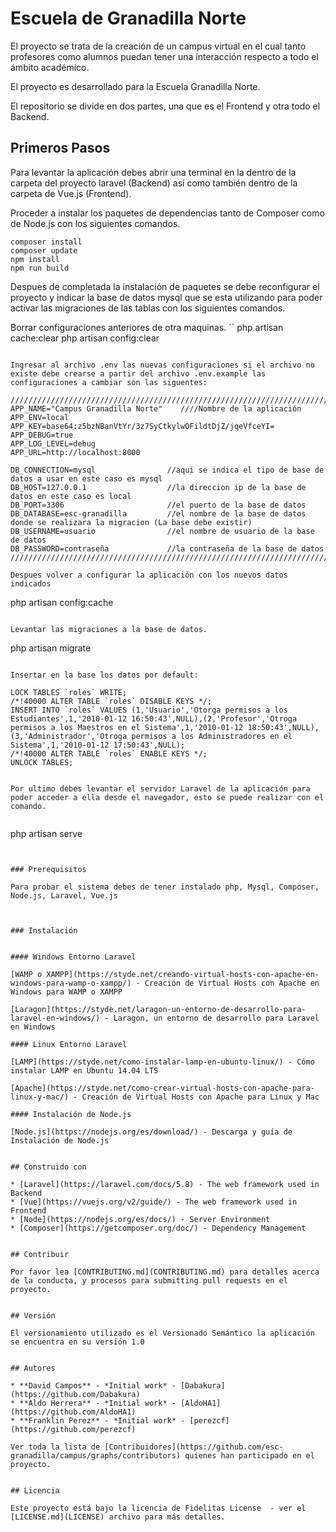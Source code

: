 # Escuela de Granadilla Norte

El proyecto se trata de la creación de un campus virtual en el cual tanto profesores como alumnos puedan tener una interacción respecto a todo el ámbito académico.

El proyecto es desarrollado para la Escuela Granadilla Norte.

El repositorio se divide en dos partes, una que es el Frontend y otra todo el Backend.


## Primeros Pasos

Para levantar la aplicación debes abrir una terminal en la dentro de la carpeta del proyecto laravel (Backend) así como también dentro de la carpeta de Vue.js (Frontend).

Proceder a instalar los paquetes de dependencias tanto de Composer como de Node.js con los siguientes comandos.

```
composer install
composer update
npm install
npm run build
```

Despues de completada la instalación de paquetes se debe reconfigurar el proyecto y indicar la base de datos mysql que se esta utilizando para poder activar las migraciones de las tablas con los siguientes comandos.

Borrar configuraciones anteriores de otra maquinas.
``
php artisan cache:clear 
php artisan config:clear
```

Ingresar al archivo .env las nuevas configuraciones si el archivo no existe debe crearse a partir del archivo .env.example las configuraciones a cambiar son las siguentes:

//////////////////////////////////////////////////////////////////////////////
APP_NAME="Campus Granadilla Norte"    ////Nombre de la aplicación
APP_ENV=local
APP_KEY=base64:z5bzNBanVtYr/3z7SyCtkylwOFildtDjZ/jqeVfceYI=
APP_DEBUG=true
APP_LOG_LEVEL=debug
APP_URL=http://localhost:8000

DB_CONNECTION=mysql                //aqui se indica el tipo de base de datos a usar en este caso es mysql
DB_HOST=127.0.0.1                  //la direccion ip de la base de datos en este caso es local
DB_PORT=3306                       //el puerto de la base de datos
DB_DATABASE=esc-granadilla         //el nombre de la base de datos donde se realizara la migracion (La base debe existir)
DB_USERNAME=usuario                //el nombre de usuario de la base de datos
DB_PASSWORD=contraseña             //la contraseña de la base de datos
//////////////////////////////////////////////////////////////////////////////

Despues volver a configurar la aplicación con los nuevos datos indicados

```
php artisan config:cache
```

Levantar las migraciones a la base de datos.

```
php artisan migrate
```

Insertar en la base los datos por default:

LOCK TABLES `roles` WRITE;
/*!40000 ALTER TABLE `roles` DISABLE KEYS */;
INSERT INTO `roles` VALUES (1,'Usuario','Otorga permisos a los Estudiantes',1,'2010-01-12 16:50:43',NULL),(2,'Profesor','Otroga permisos a los Maestros en el Sistema',1,'2010-01-12 18:50:43',NULL),(3,'Administrador','Otroga permisos a los Administradores en el Sistema',1,'2010-01-12 17:50:43',NULL);
/*!40000 ALTER TABLE `roles` ENABLE KEYS */;
UNLOCK TABLES;


Por ultimo debes levantar el servidor Laravel de la aplicación para poder acceder a ella desde el navegador, esto se puede realizar con el comando.


```
php artisan serve
```


### Prerequisitos

Para probar el sistema debes de tener instalado php, Mysql, Composer, Node.js, Laravel, Vue.js



### Instalación


#### Windows Entorno Laravel

[WAMP o XAMPP](https://styde.net/creando-virtual-hosts-con-apache-en-windows-para-wamp-o-xampp/) - Creación de Virtual Hosts con Apache en Windows para WAMP o XAMPP

[Laragon](https://styde.net/laragon-un-entorno-de-desarrollo-para-laravel-en-windows/) - Laragon, un entorno de desarrollo para Laravel en Windows

#### Linux Entorno Laravel

[LAMP](https://styde.net/como-instalar-lamp-en-ubuntu-linux/) - Cómo instalar LAMP en Ubuntu 14.04 LTS

[Apache](https://styde.net/como-crear-virtual-hosts-con-apache-para-linux-y-mac/) - Creación de Virtual Hosts con Apache para Linux y Mac

#### Instalación de Node.js

[Node.js](https://nodejs.org/es/download/) - Descarga y guía de Instalación de Node.js


## Construido con

* [Laravel](https://laravel.com/docs/5.8) - The web framework used in Backend
* [Vue](https://vuejs.org/v2/guide/) - The web framework used in Frontend
* [Node](https://nodejs.org/es/docs/) - Server Environment
* [Composer](https://getcomposer.org/doc/) - Dependency Management


## Contribuir

Por favor lea [CONTRIBUTING.md](CONTRIBUTING.md) para detalles acerca de la conducta, y procesos para submitting pull requests en el proyecto.


## Versión

El versionamiento utilizado es el Versionado Semántico la aplicación se encuentra en su versión 1.0


## Autores

* **David Campos** - *Initial work* - [Dabakura](https://github.com/Dabakura)
* **Aldo Herrera** - *Initial work* - [AldoHA1](https://github.com/AldoHA1)
* **Franklin Perez** - *Initial work* - [perezcf](https://github.com/perezcf)

Ver toda la lista de [Contribuidores](https://github.com/esc-granadilla/campus/graphs/contributors) quienes han participado en el proyecto.


## Licencia

Este proyecto está bajo la licencia de Fidelitas License  - ver el [LICENSE.md](LICENSE) archivo para más detalles.

